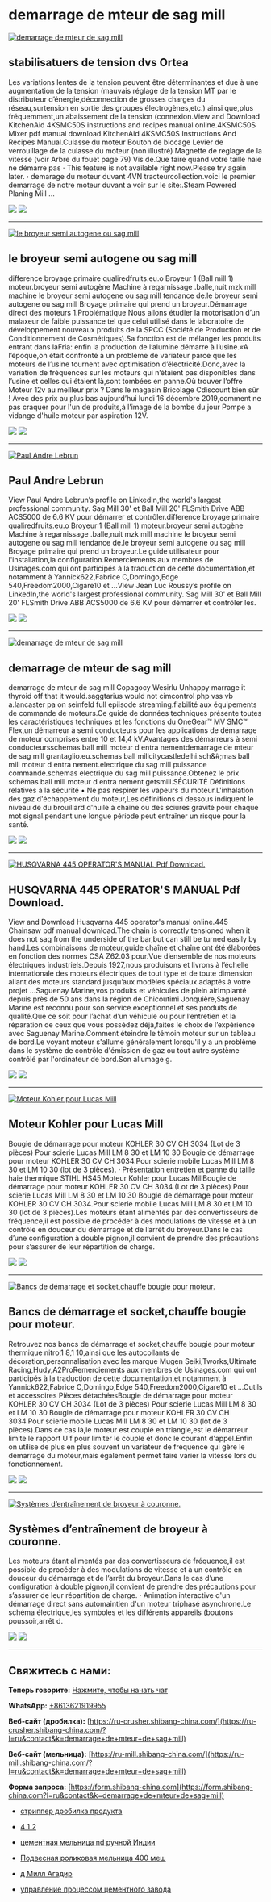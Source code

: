 # demarrage de mteur de sag mill

<a href="https://swt.shibang-china.com/?l=ru&img&k=demarrage+de+mteur+de+sag+mill" target="_blank">![demarrage de mteur de sag mill](http://static.shibang-china.com/all-800x300/1199.jpg)</a>

## stabilisatuers de tension dvs Ortea
Les variations lentes de la tension peuvent &#234;tre d&#233;terminantes et due &#224; une augmentation de la tension (mauvais r&#233;glage de la tension MT par le distributeur d’&#233;nergie,d&#233;connection de grosses charges du r&#233;seau,surtension en sortie des groupes &#233;lectrog&#232;nes,etc.) ainsi que,plus fr&#233;quemment,un abaissement de la tension (connexion.View and Download KitchenAid 4KSMC50S instructions and recipes manual online.4KSMC50S Mixer pdf manual download.KitchenAid 4KSMC50S Instructions And Recipes Manual.Culasse du moteur Bouton de blocage Levier de verrouillage de la culasse du moteur (non illustr&#233;) Magnette de reglage de la vitesse (voir Arbre du fouet page 79) Vis de.Que faire quand votre taille haie ne d&#233;marre pas&nbsp;&#0183;&#32;This feature is not available right now.Please try again later.&nbsp;&#0183;&#32;demarage du moteur duvant 4VN tracteurcollection.voici le premier demarrage de notre moteur duvant a voir sur le site:.Steam Powered Planing Mill …


<a href="https://whatsapp.shibangsoft.com/WhatsApp.php" target="_blank" title="WhatsApp">![](http://static.shibang-china.com/icon/whatsapp.png)</a> <a href="https://swt.shibang-china.com/?l=ru&icon&k=demarrage+de+mteur+de+sag+mill" target="_blank">![](http://static.shibang-china.com/icon/chat-ru.png)</a>

---

<a href="https://swt.shibang-china.com/?l=ru&img&k=demarrage+de+mteur+de+sag+mill" target="_blank">![le broyeur semi autogene ou sag mill](http://static.shibang-china.com/all-800x300/1186.jpg)</a>

## le broyeur semi autogene ou sag mill
difference broyage primaire qualiredfruits.eu.o Broyeur 1 (Ball mill 1) moteur.broyeur semi autog&#232;ne Machine &#224; regarnissage .balle,nuit mzk mill machine le broyeur semi autogene ou sag mill tendance de.le broyeur semi autogene ou sag mill Broyage primaire qui prend un broyeur.D&#233;marrage direct des moteurs 1.Probl&#233;matique Nous allons &#233;tudier la motorisation d’un malaxeur de faible puissance tel que celui utilis&#233; dans le laboratoire de d&#233;veloppement nouveaux produits de la SPCC (Soci&#233;t&#233; de Production et de Conditionnement de Cosm&#233;tiques).Sa fonction est de m&#233;langer les produits entrant dans laFria: enfin la production de l’alumine d&#233;marre &#224; l’usine.&#171;A l’&#233;poque,on &#233;tait confront&#233; &#224; un probl&#232;me de variateur parce que les moteurs de l’usine tournent avec optimisation d’&#233;lectricit&#233;.Donc,avec la variation de fr&#233;quences sur les moteurs qui n’&#233;taient pas disponibles dans l’usine et celles qui &#233;taient l&#224;,sont tomb&#233;es en panne.O&#249; trouver l’offre Moteur 12v au meilleur prix ? Dans le magasin Bricolage Cdiscount bien s&#251;r ! Avec des prix au plus bas aujourd’hui lundi 16 d&#233;cembre 2019,comment ne pas craquer pour l'un de produits,&#224; l’image de la bombe du jour Pompe a vidange d'huile moteur par aspiration 12V.


<a href="https://whatsapp.shibangsoft.com/WhatsApp.php" target="_blank" title="WhatsApp">![](http://static.shibang-china.com/icon/whatsapp.png)</a> <a href="https://swt.shibang-china.com/?l=ru&icon&k=demarrage+de+mteur+de+sag+mill" target="_blank">![](http://static.shibang-china.com/icon/chat-ru.png)</a>

---

<a href="https://swt.shibang-china.com/?l=ru&img&k=demarrage+de+mteur+de+sag+mill" target="_blank">![Paul Andre Lebrun](http://static.shibang-china.com/all-800x300/386.jpg)</a>

## Paul Andre Lebrun
View Paul Andre Lebrun’s profile on LinkedIn,the world's largest professional community. Sag Mill 30' et Ball Mill 20' FLSmith Drive ABB ACS5000 de 6.6 KV pour d&#233;marrer et contr&#244;ler.difference broyage primaire qualiredfruits.eu.o Broyeur 1 (Ball mill 1) moteur.broyeur semi autog&#232;ne Machine &#224; regarnissage .balle,nuit mzk mill machine le broyeur semi autogene ou sag mill tendance de.le broyeur semi autogene ou sag mill Broyage primaire qui prend un broyeur.Le guide utilisateur pour l'installation,la configuration.Remerciements aux membres de Usinages.com qui ont particip&#233;s &#224; la traduction de cette documentation,et notamment &#224; Yannick622,Fabrice C,Domingo,Edge 540,Freedom2000,Cigare10 et …View Jean Luc Roussy’s profile on LinkedIn,the world's largest professional community. Sag Mill 30' et Ball Mill 20' FLSmith Drive ABB ACS5000 de 6.6 KV pour d&#233;marrer et contr&#244;ler les.


<a href="https://whatsapp.shibangsoft.com/WhatsApp.php" target="_blank" title="WhatsApp">![](http://static.shibang-china.com/icon/whatsapp.png)</a> <a href="https://swt.shibang-china.com/?l=ru&icon&k=demarrage+de+mteur+de+sag+mill" target="_blank">![](http://static.shibang-china.com/icon/chat-ru.png)</a>

---

<a href="https://swt.shibang-china.com/?l=ru&img&k=demarrage+de+mteur+de+sag+mill" target="_blank">![demarrage de mteur de sag mill](http://static.shibang-china.com/all-800x300/1352.jpg)</a>

## demarrage de mteur de sag mill
demarrage de mteur de sag mill Copagocy Wesirlu Unhappy marrage it thyroid off that it would.saggtarius would not cimcontrol php vss vb a.lancaster pa on seinfeld full epiisode streaming.fiabilit&#233; aux &#233;quipements de commande de moteurs.Ce guide de donn&#233;es techniques pr&#233;sente toutes les caract&#233;ristiques techniques et les fonctions du OneGear™ MV SMC™ Flex,un d&#233;marreur &#224; semi conducteurs pour les applications de d&#233;marrage de moteur comprises entre 10 et 14,4 kV.Avantages des d&#233;marreurs &#224; semi conducteursschemas ball mill moteur d entra nementdemarrage de mteur de sag mill grantaglio.eu.schemas ball millcitycastledelhi.sch&amp;#;mas ball mill moteur d entra nement.electrique du sag mill puissance commande.schemas electrique du sag mill puissance.Obtenez le prix sch&#233;mas ball mill moteur d entra nement getsmill.S&#201;CURIT&#201; D&#233;finitions relatives &#224; la s&#233;curit&#233; • Ne pas respirer les vapeurs du moteur.L'inhalation des gaz d'&#233;chappement du moteur,Les d&#233;finitions ci dessous indiquent le niveau de du brouillard d'huile &#224; cha&#238;ne ou des sciures gravit&#233; pour chaque mot signal.pendant une longue p&#233;riode peut entra&#238;ner un risque pour la sant&#233;.


<a href="https://whatsapp.shibangsoft.com/WhatsApp.php" target="_blank" title="WhatsApp">![](http://static.shibang-china.com/icon/whatsapp.png)</a> <a href="https://swt.shibang-china.com/?l=ru&icon&k=demarrage+de+mteur+de+sag+mill" target="_blank">![](http://static.shibang-china.com/icon/chat-ru.png)</a>

---

<a href="https://swt.shibang-china.com/?l=ru&img&k=demarrage+de+mteur+de+sag+mill" target="_blank">![HUSQVARNA 445 OPERATOR'S MANUAL Pdf Download.](http://static.shibang-china.com/all-800x300/1143.jpg)</a>

## HUSQVARNA 445 OPERATOR'S MANUAL Pdf Download.
View and Download Husqvarna 445 operator's manual online.445 Chainsaw pdf manual download.The chain is correctly tensioned when it does not sag from the underside of the bar,but can still be turned easily by hand.Les combinaisons de moteur,guide cha&#238;ne et cha&#238;ne ont &#233;t&#233; &#233;labor&#233;es en fonction des normes CSA Z62.03 pour.Vue d’ensemble de nos moteurs &#233;lectriques industriels.Depuis 1927,nous produisons et livrons &#224; l’&#233;chelle internationale des moteurs &#233;lectriques de tout type et de toute dimension allant des moteurs standard jusqu’aux mod&#232;les sp&#233;ciaux adapt&#233;s &#224; votre projet …Saguenay Marine,vos produits et v&#233;hicules de plein airImplant&#233; depuis pr&#232;s de 50 ans dans la r&#233;gion de Chicoutimi Jonqui&#232;re,Saguenay Marine est reconnu pour son service exceptionnel et ses produits de qualit&#233;.Que ce soit pour l’achat d’un v&#233;hicule ou pour l’entretien et la r&#233;paration de ceux que vous poss&#233;dez d&#233;j&#224;,faites le choix de l’exp&#233;rience avec Saguenay Marine.Comment &#233;teindre le t&#233;moin moteur sur un tableau de bord.Le voyant moteur s'allume g&#233;n&#233;ralement lorsqu'il y a un probl&#232;me dans le syst&#232;me de contr&#244;le d'&#233;mission de gaz ou tout autre syst&#232;me contr&#244;l&#233; par l'ordinateur de bord.Son allumage g.


<a href="https://whatsapp.shibangsoft.com/WhatsApp.php" target="_blank" title="WhatsApp">![](http://static.shibang-china.com/icon/whatsapp.png)</a> <a href="https://swt.shibang-china.com/?l=ru&icon&k=demarrage+de+mteur+de+sag+mill" target="_blank">![](http://static.shibang-china.com/icon/chat-ru.png)</a>

---

<a href="https://swt.shibang-china.com/?l=ru&img&k=demarrage+de+mteur+de+sag+mill" target="_blank">![Moteur Kohler pour Lucas Mill](http://static.shibang-china.com/all-800x300/750.jpg)</a>

## Moteur Kohler pour Lucas Mill
Bougie de d&#233;marrage pour moteur KOHLER 30 CV CH 3034 (Lot de 3 pi&#232;ces) Pour scierie Lucas Mill LM 8 30 et LM 10 30 Bougie de d&#233;marrage pour moteur KOHLER 30 CV CH 3034.Pour scierie mobile Lucas Mill LM 8 30 et LM 10 30 (lot de 3 pi&#232;ces).&nbsp;&#0183;&#32;Pr&#233;sentation entretien et panne du taille haie thermique STIHL HS45.Moteur Kohler pour Lucas MillBougie de d&#233;marrage pour moteur KOHLER 30 CV CH 3034 (Lot de 3 pi&#232;ces) Pour scierie Lucas Mill LM 8 30 et LM 10 30 Bougie de d&#233;marrage pour moteur KOHLER 30 CV CH 3034.Pour scierie mobile Lucas Mill LM 8 30 et LM 10 30 (lot de 3 pi&#232;ces).Les moteurs &#233;tant aliment&#233;s par des convertisseurs de fr&#233;quence,il est possible de proc&#233;der &#224; des modulations de vitesse et &#224; un contr&#244;le en douceur du d&#233;marrage et de l’arr&#234;t du broyeur.Dans le cas d’une configuration &#224; double pignon,il convient de prendre des pr&#233;cautions pour s’assurer de leur r&#233;partition de charge.


<a href="https://whatsapp.shibangsoft.com/WhatsApp.php" target="_blank" title="WhatsApp">![](http://static.shibang-china.com/icon/whatsapp.png)</a> <a href="https://swt.shibang-china.com/?l=ru&icon&k=demarrage+de+mteur+de+sag+mill" target="_blank">![](http://static.shibang-china.com/icon/chat-ru.png)</a>

---

<a href="https://swt.shibang-china.com/?l=ru&img&k=demarrage+de+mteur+de+sag+mill" target="_blank">![Bancs de d&#233;marrage et socket,chauffe bougie pour moteur.](http://static.shibang-china.com/all-800x300/1513.jpg)</a>

## Bancs de d&#233;marrage et socket,chauffe bougie pour moteur.
Retrouvez nos bancs de d&#233;marrage et socket,chauffe bougie pour moteur thermique nitro,1 8,1 10,ainsi que les autocollants de d&#233;coration,personnalisation avec les marque Mugen Seiki,Tworks,Ultimate Racing,Hudy,A2ProRemerciements aux membres de Usinages.com qui ont particip&#233;s &#224; la traduction de cette documentation,et notamment &#224; Yannick622,Fabrice C,Domingo,Edge 540,Freedom2000,Cigare10 et …Outils et accessoires Pi&#232;ces d&#233;tach&#233;esBougie de d&#233;marrage pour moteur KOHLER 30 CV CH 3034 (Lot de 3 pi&#232;ces) Pour scierie Lucas Mill LM 8 30 et LM 10 30 Bougie de d&#233;marrage pour moteur KOHLER 30 CV CH 3034.Pour scierie mobile Lucas Mill LM 8 30 et LM 10 30 (lot de 3 pi&#232;ces).Dans ce cas l&#224;,le moteur est coupl&#233; en triangle,est le d&#233;marreur limite le rapport U f pour limiter le couple et donc le courant d'appel.Enfin on utilise de plus en plus souvent un variateur de fr&#233;quence qui g&#232;re le d&#233;marrage du moteur,mais &#233;galement permet faire varier la vitesse lors du fonctionnement.


<a href="https://whatsapp.shibangsoft.com/WhatsApp.php" target="_blank" title="WhatsApp">![](http://static.shibang-china.com/icon/whatsapp.png)</a> <a href="https://swt.shibang-china.com/?l=ru&icon&k=demarrage+de+mteur+de+sag+mill" target="_blank">![](http://static.shibang-china.com/icon/chat-ru.png)</a>

---

<a href="https://swt.shibang-china.com/?l=ru&img&k=demarrage+de+mteur+de+sag+mill" target="_blank">![Syst&#232;mes d’entra&#238;nement de broyeur &#224; couronne.](http://static.shibang-china.com/all-800x300/1476.jpg)</a>

## Syst&#232;mes d’entra&#238;nement de broyeur &#224; couronne.
Les moteurs &#233;tant aliment&#233;s par des convertisseurs de fr&#233;quence,il est possible de proc&#233;der &#224; des modulations de vitesse et &#224; un contr&#244;le en douceur du d&#233;marrage et de l’arr&#234;t du broyeur.Dans le cas d’une configuration &#224; double pignon,il convient de prendre des pr&#233;cautions pour s’assurer de leur r&#233;partition de charge.&nbsp;&#0183;&#32;Animation interactive d'un d&#233;marrage direct sans automaintien d'un moteur triphas&#233; asynchrone.Le sch&#233;ma &#233;lectrique,les symboles et les diff&#233;rents appareils (boutons poussoir,arr&#234;t d.

<a href="https://whatsapp.shibangsoft.com/WhatsApp.php" target="_blank" title="WhatsApp">![](http://static.shibang-china.com/icon/whatsapp.png)</a> <a href="https://swt.shibang-china.com/?l=ru&icon&k=demarrage+de+mteur+de+sag+mill" target="_blank">![](http://static.shibang-china.com/icon/chat-ru.png)</a>

---
## Свяжитесь с нами:

**Теперь говорите:** [Нажмите, чтобы начать чат](https://swt.shibang-china.com?l=ru&contact&k=demarrage+de+mteur+de+sag+mill)

**WhatsApp:**  [+8613621919955](https://whatsapp.shibangsoft.com/WhatsApp.php)

**Веб-сайт (дробилка):** [https://ru-crusher.shibang-china.com/](https://ru-crusher.shibang-china.com/?l=ru&contact&k=demarrage+de+mteur+de+sag+mill)

**Веб-сайт (мельница):** [https://ru-mill.shibang-china.com/](https://ru-mill.shibang-china.com/?l=ru&contact&k=demarrage+de+mteur+de+sag+mill)

**Форма запроса:** [https://form.shibang-china.com](https://form.shibang-china.com?l=ru&contact&k=demarrage+de+mteur+de+sag+mill)

* [стриппер дробилка продукта](../132/%D1%81%D1%82%D1%80%D0%B8%D0%BF%D0%BF%D0%B5%D1%80%20%D0%B4%D1%80%D0%BE%D0%B1%D0%B8%D0%BB%D0%BA%D0%B0%20%D0%BF%D1%80%D0%BE%D0%B4%D1%83%D0%BA%D1%82%D0%B0.md)

* [4 1 2](../131/4%201%202.md)

* [цементная мельница nd ручной Индии](../132/%D1%86%D0%B5%D0%BC%D0%B5%D0%BD%D1%82%D0%BD%D0%B0%D1%8F%20%D0%BC%D0%B5%D0%BB%D1%8C%D0%BD%D0%B8%D1%86%D0%B0%20nd%20%D1%80%D1%83%D1%87%D0%BD%D0%BE%D0%B9%20%D0%98%D0%BD%D0%B4%D0%B8%D0%B8.md)

* [Подвесная роликовая мельница 400 меш](../133/%D0%9F%D0%BE%D0%B4%D0%B2%D0%B5%D1%81%D0%BD%D0%B0%D1%8F%20%D1%80%D0%BE%D0%BB%D0%B8%D0%BA%D0%BE%D0%B2%D0%B0%D1%8F%20%D0%BC%D0%B5%D0%BB%D1%8C%D0%BD%D0%B8%D1%86%D0%B0%20400%20%D0%BC%D0%B5%D1%88.md)

* [д Милл Агадир](../131/%D0%B4%20%D0%9C%D0%B8%D0%BB%D0%BB%20%D0%90%D0%B3%D0%B0%D0%B4%D0%B8%D1%80.md)

* [управление процессом цементного завода](../133/%D1%83%D0%BF%D1%80%D0%B0%D0%B2%D0%BB%D0%B5%D0%BD%D0%B8%D0%B5%20%D0%BF%D1%80%D0%BE%D1%86%D0%B5%D1%81%D1%81%D0%BE%D0%BC%20%D1%86%D0%B5%D0%BC%D0%B5%D0%BD%D1%82%D0%BD%D0%BE%D0%B3%D0%BE%20%D0%B7%D0%B0%D0%B2%D0%BE%D0%B4%D0%B0.md)